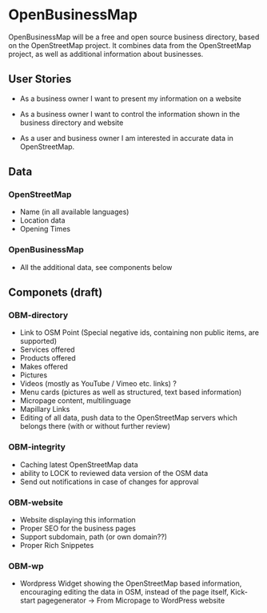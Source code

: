 # OpenBusinessMap

OpenBusinessMap will be a free and open source business directory, based on the OpenStreetMap project.
It combines data from the OpenStreetMap project, as well as additional information about businesses.

## User Stories

* As a business owner I want to present my information on a website

* As a business owner I want to control the information shown in the business directory and website

* As a user and business owner I am interested in accurate data in OpenStreetMap.

## Data

### OpenStreetMap

* Name (in all available languages)
* Location data
* Opening Times

### OpenBusinessMap

* All the additional data, see components below

## Componets (draft)

### OBM-directory

* Link to OSM Point (Special negative ids, containing non public items, are supported)
* Services offered
* Products offered
* Makes offered
* Pictures
* Videos (mostly as YouTube / Vimeo etc. links) ?
* Menu cards (pictures as well as structured, text based information)
* Micropage content, multilinguage
* Mapillary Links
* Editing of all data, push data to the OpenStreetMap servers which belongs there (with or without further review)

### OBM-integrity
* Caching latest OpenStreetMap data
* ability to LOCK to reviewed data version of the OSM data
* Send out notifications in case of changes for approval

### OBM-website

* Website displaying this information
* Proper SEO for the business pages
* Support subdomain, path (or own domain??)
* Proper Rich Snippetes

### OBM-wp

* Wordpress Widget showing the OpenStreetMap based information, encouraging editing the data in OSM, instead of the page itself, Kick-start pagegenerator -> From Micropage to WordPress website

